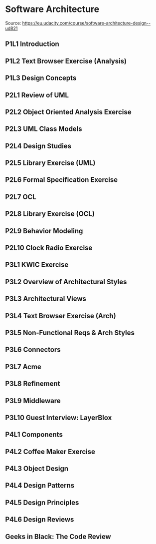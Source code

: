 # Software Architecture

Source: https://eu.udacity.com/course/software-architecture-design--ud821

## P1L1 Introduction

## P1L2 Text Browser Exercise (Analysis)

## P1L3 Design Concepts

## P2L1 Review of UML

## P2L2 Object Oriented Analysis Exercise

## P2L3 UML Class Models

## P2L4 Design Studies

## P2L5 Library Exercise (UML)

## P2L6 Formal Specification Exercise

## P2L7 OCL

## P2L8 Library Exercise (OCL)

## P2L9 Behavior Modeling

## P2L10 Clock Radio Exercise

## P3L1 KWIC Exercise

## P3L2 Overview of Architectural Styles

## P3L3 Architectural Views

## P3L4 Text Browser Exercise (Arch)

## P3L5 Non-Functional Reqs & Arch Styles

## P3L6 Connectors

## P3L7 Acme

## P3L8 Refinement

## P3L9 Middleware

## P3L10 Guest Interview: LayerBlox

## P4L1 Components

## P4L2 Coffee Maker Exercise

## P4L3 Object Design

## P4L4 Design Patterns

## P4L5 Design Principles

## P4L6 Design Reviews

## Geeks in Black: The Code Review
